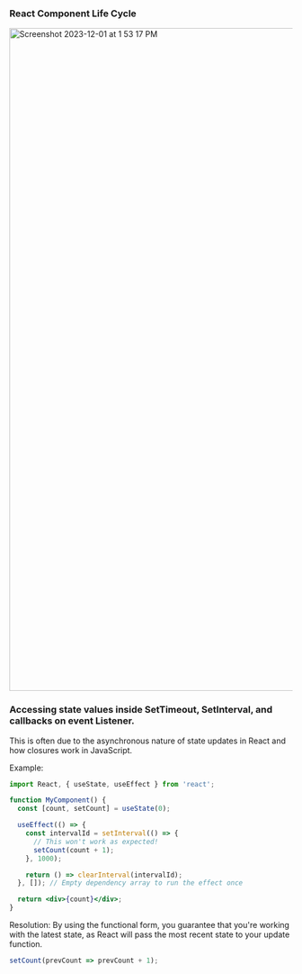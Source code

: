 ### React Component Life Cycle
<img width="1177" alt="Screenshot 2023-12-01 at 1 53 17 PM" src="https://github.com/emperor100/Admiral-Brain/assets/15110613/4fff7496-a0af-42c1-8971-bc8b4ba67ad3">

### Accessing state values inside SetTimeout, SetInterval, and callbacks on event Listener.

This is often due to the asynchronous nature of state updates in React and how closures work in JavaScript.

Example: 
```jsx
import React, { useState, useEffect } from 'react';

function MyComponent() {
  const [count, setCount] = useState(0);

  useEffect(() => {
    const intervalId = setInterval(() => {
      // This won't work as expected!
      setCount(count + 1);
    }, 1000);

    return () => clearInterval(intervalId);
  }, []); // Empty dependency array to run the effect once

  return <div>{count}</div>;
}
```

Resolution: By using the functional form, you guarantee that you're working with the latest state, as React will pass the most recent state to your update function.
```jsx
setCount(prevCount => prevCount + 1);
```
